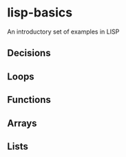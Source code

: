 # lisp-basics
An introductory set of examples in LISP

## Decisions
## Loops
## Functions
## Arrays
## Lists
